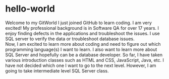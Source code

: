 # hello-world
Welcome to my GitWorld
I just joined GitHub to learn coding.  I am very excited!
My professional background is in Software QA for over 17 years.  I enjoy finding defects in the applications and troubleshoot the issues.  I use SQL server to verify the data or troubleshoot database issues.  
Now, I am excited to learn more about coding and need to figure out which programming language(s) I want to learn.  I also want to learn more about SQL Server and hopefully can be a database developer.  So far, I have taken various introduction classes such as HTML and CSS, JavaScript, Java, etc.  I have not decided which one I want to go to the next level.  However, I am going to take intermediate level SQL Server class.
